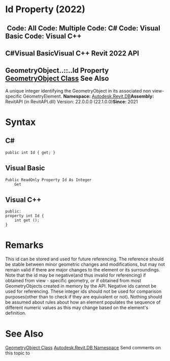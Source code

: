 # Id Property (2022)

﻿
 Code: All Code: Multiple Code: C# Code: Visual Basic Code: Visual C++   
---  
C#Visual BasicVisual C++
Revit 2022 API  
---  
GeometryObject..::..Id Property   
[GeometryObject Class](e0f15010-0e19-6216-e2f0-ab7978145daa.md "GeometryObject Class") See Also  
---  
A unique integer identifying the GeometryObject in its associated non view-specific GeometryElement.
**Namespace:** [Autodesk.Revit.DB](87546ba7-461b-c646-cbb1-2cb8f5bff8b2.md "Autodesk.Revit.DB Namespace")**Assembly:** RevitAPI (in RevitAPI.dll) Version: 22.0.0.0 (22.1.0.0)**Since:** 2021
# Syntax
C#  
---  
```text
public int Id { get; }
```
  
Visual Basic  
---  
```text
Public ReadOnly Property Id As Integer
	Get
```
  
Visual C++  
---  
```text
public:
property int Id {
	int get ();
}
```
  
# Remarks
This id can be stored and used for future referencing. The reference should be stable between minor geometric changes and modifications, but may not remain valid if there are major changes to the element or its surroundings. Note that the id may be negative(and thus invalid for referencing) if obtained from view - specific geometry, or if obtained from most GeometryObjects created in memory by the API. Negative ids cannot be used for referencing. These integer ids should not be used for comparison purposes(other than to check if they are equivalent or not). Nothing should be assumed about rules about how an element populates the sequence of different numeric values as this may change based on the element's definition. 
# See Also
[GeometryObject Class](e0f15010-0e19-6216-e2f0-ab7978145daa.md "GeometryObject Class")
[Autodesk.Revit.DB Namespace](87546ba7-461b-c646-cbb1-2cb8f5bff8b2.md "Autodesk.Revit.DB Namespace")
Send comments on this topic to 